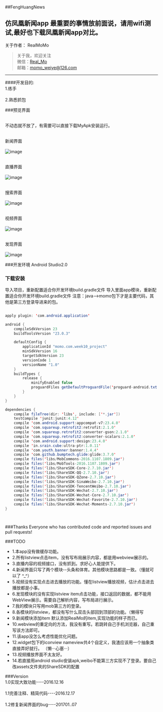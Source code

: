 ##FengHuangNews

仿凤凰新闻app
最重要的事情放前面说，请用wifi测试,最好也下载凤凰新闻app对比。
---
关于作者：
RealMoMo
> 关于我，欢迎关注  
   微信：[Real_Mo]()  
   邮箱：momo_weiye@126.com
-------------
####开发目的: 
<br>1.练手</br>
<br>2.熟悉抓包</br>

###预览界面

<br>不动态就不放了，有需要可以直接下载MyApk安装运行。</br>


<br>新闻界面</br>
	<br> ![image](https://github.com/RealMoMo/FengHuangNews/blob/master/pic/pic1.png)</br>

<br> 直播界面</br>
 <br> ![image](https://github.com/RealMoMo/FengHuangNews/blob/master/pic/pic2.png)</br>

<br> 搜索界面</br>
  <br> ![image](https://github.com/RealMoMo/FengHuangNews/blob/master/pic/pic3.png)</br>

<br> 视频界面</br>
  <br>  ![image](https://github.com/RealMoMo/FengHuangNews/blob/master/pic/pic4.png)</br>

<br>  发现界面</br>
   <br>  ![image](https://github.com/RealMoMo/FengHuangNews/blob/master/pic/pic5.png)</br>

     
   

###开发环境
Android Studio2.0


### 下载安装
导入项目，重新配置适合你开发环境build.gradle文件
导入里面app模块，重新配置适合你开发环境build.gradle文件
注意：java-->momo包下才是主要代码，其他是第三方登录导进来的包。

```java  
  
apply plugin: 'com.android.application'

android {
    compileSdkVersion 23
    buildToolsVersion "23.0.3"

    defaultConfig {
        applicationId "momo.com.week10_project"
        minSdkVersion 16
        targetSdkVersion 23
        versionCode 1
        versionName "1.0"
    }
    buildTypes {
        release {
            minifyEnabled false
            proguardFiles getDefaultProguardFile('proguard-android.txt'), 'proguard-rules.pro'
        }
    }
}

dependencies {
    compile fileTree(dir: 'libs', include: ['*.jar'])
    testCompile 'junit:junit:4.12'
    compile 'com.android.support:appcompat-v7:23.4.0'
    compile 'com.squareup.retrofit2:retrofit:2.1.0'
    compile 'com.squareup.retrofit2:converter-gson:2.1.0'
    compile 'com.squareup.retrofit2:converter-scalars:2.1.0'
    compile 'com.android.support:design:23.4.0'
    compile 'in.srain.cube:ultra-ptr:1.0.11'
    compile 'com.youth.banner:banner:1.4.4'
    compile 'com.github.bumptech.glide:glide:3.7.0'
    compile files('libs/MobCommons-2016.1107.1809.jar')
    compile files('libs/MobTools-2016.1107.1809.jar')
    compile files('libs/ShareSDK-Core-2.7.10.jar')
    compile files('libs/ShareSDK-QQ-2.7.10.jar')
    compile files('libs/ShareSDK-QZone-2.7.10.jar')
    compile files('libs/ShareSDK-SinaWeibo-2.7.10.jar')
    compile files('libs/ShareSDK-TencentWeibo-2.7.10.jar')
    compile files('libs/ShareSDK-Wechat-2.7.10.jar')
    compile files('libs/ShareSDK-Wechat-Core-2.7.10.jar')
    compile files('libs/ShareSDK-Wechat-Favorite-2.7.10.jar')
    compile files('libs/ShareSDK-Wechat-Moments-2.7.10.jar')
}

  
```

###Thanks
Everyone who has contributed code and reported issues and pull requests!



###TODO
 * 1.本app没有做缓存功能。
 * 2.所有listview点击item，没有写布局展示内容，都是用webview展示的。
 * 3.直播内容的视频接口，没有抓到。求好心人能提供下。
 * 4.新闻界面只写了两个模块--头条和体育。其他模块思路都是一致。（懂就可以了 ^_^）
 * 5.视频没有实现点击进去播放的功能。懂在listview播放视频，估计点击进去播放都是小事。
 * 6.发现模块的没有实现listview item点击功能，接口返回的数据，都不能用WebView展示。需要自己解析内容，写布局进行展示。
 * 7.我的模块只写用mob第三方的登录。
 * 8.各模块的listview，都没有写什么双击头部回到顶部的功能。（懒得写
 * 9.新闻模块添加item 默认添加RealMo的item,实现功能的样子而已。
 * 10.webview的重定向的方法，我没有重写。若跳转自己手机浏览器，自己重写该方法即可。
 * 11.该app没怎么考虑性能优化问题。
 * 12.widget包下的iconview nameview共4个自定义，我渣应该用一个抽象类直接弄好就行。   （懒···心塞···）
 * 13.视频播放界面不太友好。
 * 14.若直接用android studio安装apk,weibo不能第三方实现不了登录。要自己改assets文件夹的ShareSDK的配置

###Version
<br>1.0实现大致功能----2016.12.16</br>
<br>1.1完善注释、精简代码----2016.12.17</br>
<br>1.2修复新闻界面的bug----201701..07</br>
